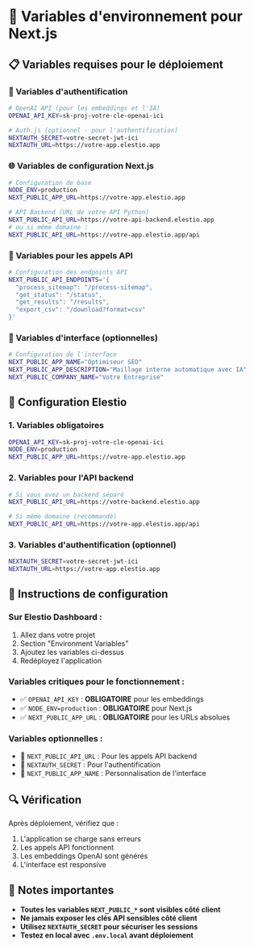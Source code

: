 # 🔧 Variables d'environnement pour Next.js

## 📋 Variables requises pour le déploiement

### 🔐 Variables d'authentification
```bash
# OpenAI API (pour les embeddings et l'IA)
OPENAI_API_KEY=sk-proj-votre-cle-openai-ici

# Auth.js (optionnel - pour l'authentification)
NEXTAUTH_SECRET=votre-secret-jwt-ici
NEXTAUTH_URL=https://votre-app.elestio.app
```

### 🌐 Variables de configuration Next.js
```bash
# Configuration de base
NODE_ENV=production
NEXT_PUBLIC_APP_URL=https://votre-app.elestio.app

# API Backend (URL de votre API Python)
NEXT_PUBLIC_API_URL=https://votre-api-backend.elestio.app
# ou si même domaine :
NEXT_PUBLIC_API_URL=https://votre-app.elestio.app/api
```

### 🔗 Variables pour les appels API
```bash
# Configuration des endpoints API
NEXT_PUBLIC_API_ENDPOINTS='{
  "process_sitemap": "/process-sitemap",
  "get_status": "/status", 
  "get_results": "/results",
  "export_csv": "/download?format=csv"
}'
```

### 🎨 Variables d'interface (optionnelles)
```bash
# Configuration de l'interface
NEXT_PUBLIC_APP_NAME="Optimiseur SEO"
NEXT_PUBLIC_APP_DESCRIPTION="Maillage interne automatique avec IA"
NEXT_PUBLIC_COMPANY_NAME="Votre Entreprise"
```

## 🚀 Configuration Elestio

### 1. Variables obligatoires
```bash
OPENAI_API_KEY=sk-proj-votre-cle-openai-ici
NODE_ENV=production
NEXT_PUBLIC_APP_URL=https://votre-app.elestio.app
```

### 2. Variables pour l'API backend
```bash
# Si vous avez un backend séparé
NEXT_PUBLIC_API_URL=https://votre-backend.elestio.app

# Si même domaine (recommandé)
NEXT_PUBLIC_API_URL=https://votre-app.elestio.app/api
```

### 3. Variables d'authentification (optionnel)
```bash
NEXTAUTH_SECRET=votre-secret-jwt-ici
NEXTAUTH_URL=https://votre-app.elestio.app
```

## 📝 Instructions de configuration

### Sur Elestio Dashboard :
1. Allez dans votre projet
2. Section "Environment Variables"
3. Ajoutez les variables ci-dessus
4. Redéployez l'application

### Variables critiques pour le fonctionnement :
- ✅ `OPENAI_API_KEY` : **OBLIGATOIRE** pour les embeddings
- ✅ `NODE_ENV=production` : **OBLIGATOIRE** pour Next.js
- ✅ `NEXT_PUBLIC_APP_URL` : **OBLIGATOIRE** pour les URLs absolues

### Variables optionnelles :
- 🔧 `NEXT_PUBLIC_API_URL` : Pour les appels API backend
- 🔐 `NEXTAUTH_SECRET` : Pour l'authentification
- 🎨 `NEXT_PUBLIC_APP_NAME` : Personnalisation de l'interface

## 🔍 Vérification

Après déploiement, vérifiez que :
1. L'application se charge sans erreurs
2. Les appels API fonctionnent
3. Les embeddings OpenAI sont générés
4. L'interface est responsive

## 🚨 Notes importantes

- **Toutes les variables `NEXT_PUBLIC_*` sont visibles côté client**
- **Ne jamais exposer les clés API sensibles côté client**
- **Utilisez `NEXTAUTH_SECRET` pour sécuriser les sessions**
- **Testez en local avec `.env.local` avant déploiement** 
